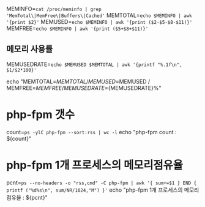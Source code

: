 MEMINFO=`cat /proc/meminfo | grep 'MemTotal\|MemFree\|Buffers\|Cached'`
MEMTOTAL=`echo $MEMINFO | awk '{print $2}'`
MEMUSED=`echo $MEMINFO | awk '{print ($2-$5-$8-$11)}'`
MEMFREE=`echo $MEMINFO | awk '{print ($5+$8+$11)}'`

## 메모리 사용률
MEMUSEDRATE=`echo $MEMUSED $MEMTOTAL | awk '{printf "%.1f\n", $1/$2*100}'`

echo "MEMTOTAL=$MEMTOTAL / MEMUSED=$MEMUSED / MEMFREE=$MEMFREE / MEMUSEDRATE=${MEMUSEDRATE}%"

# php-fpm 갯수
count=`ps -ylC php-fpm --sort:rss | wc -l`
echo "php-fpm count : ${count}"

# php-fpm 1개 프로세스의 메모리점유율
pcnt=`ps --no-headers -o "rss,cmd" -C php-fpm | awk '{ sum+=$1 } END { printf ("%d%s\n", sum/NR/1024,"M") }'`
echo "php-fpm 1개 프로세스의 메모리점유율 : ${pcnt}"
